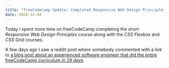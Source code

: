 ```yaml
---
title: "freeCodeCamp Update: Completed Responsive Web Design Principles, CSS Flexbox, and CSS Grid"
date: 2020-12-04
---
```

Today I spent more time on freeCodeCamp completing the short *Responsive Web Design Principles* course along with the *CSS Flexbox* and *CSS Grid* courses.

A few days ago I saw a reddit post where somebody commented with a link to [a blog post about an experienced software engineer that did the entire freeCodeCamp curriculum in 29 days](https://www.freecodecamp.org/news/i-completed-the-entire-freecodecamp-curriculum-in-a-month-while-recording-everything/). 
